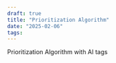 ```yaml
---
draft: true
title: "Prioritization Algorithm"
date: "2025-02-06"
tags: 
---
```

Prioritization Algorithm with AI tags